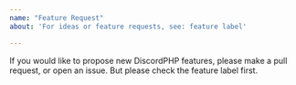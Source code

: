 ```yaml
---
name: "Feature Request"
about: 'For ideas or feature requests, see: feature label'

---
```


If you would like to propose new DiscordPHP features, please make a pull request, or open an issue. But please check the feature label first.
